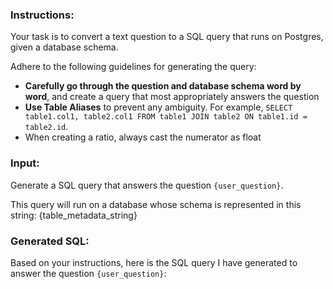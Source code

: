 ### Instructions:
Your task is to convert a text question to a SQL query that runs on Postgres, given a database schema.

Adhere to the following guidelines for generating the query:
- **Carefully go through the question and database schema word by word**, and create a query that most appropriately answers the question
- **Use Table Aliases** to prevent any ambiguity. For example, `SELECT table1.col1, table2.col1 FROM table1 JOIN table2 ON table1.id = table2.id`.
- When creating a ratio, always cast the numerator as float

### Input:
Generate a SQL query that answers the question `{user_question}`.

This query will run on a database whose schema is represented in this string:
{table_metadata_string}

### Generated SQL:
Based on your instructions, here is the SQL query I have generated to answer the question `{user_question}`:
```sql